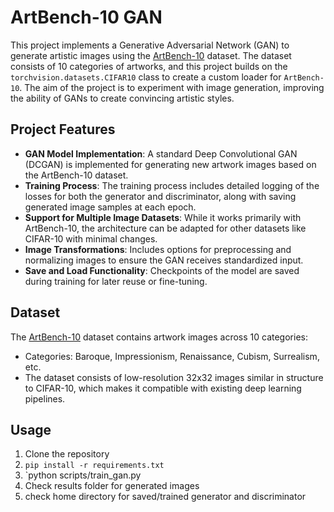 # ArtBench-10 GAN

This project implements a Generative Adversarial Network (GAN) to generate artistic images using the [ArtBench-10](https://artbench.eecs.berkeley.edu) dataset. The dataset consists of 10 categories of artworks, and this project builds on the `torchvision.datasets.CIFAR10` class to create a custom loader for `ArtBench-10`. The aim of the project is to experiment with image generation, improving the ability of GANs to create convincing artistic styles.

## Project Features

- **GAN Model Implementation**: A standard Deep Convolutional GAN (DCGAN) is implemented for generating new artwork images based on the ArtBench-10 dataset.
- **Training Process**: The training process includes detailed logging of the losses for both the generator and discriminator, along with saving generated image samples at each epoch.
- **Support for Multiple Image Datasets**: While it works primarily with ArtBench-10, the architecture can be adapted for other datasets like CIFAR-10 with minimal changes.
- **Image Transformations**: Includes options for preprocessing and normalizing images to ensure the GAN receives standardized input.
- **Save and Load Functionality**: Checkpoints of the model are saved during training for later reuse or fine-tuning.

## Dataset

The [ArtBench-10](https://artbench.eecs.berkeley.edu) dataset contains artwork images across 10 categories:
- Categories: Baroque, Impressionism, Renaissance, Cubism, Surrealism, etc.
- The dataset consists of low-resolution 32x32 images similar in structure to CIFAR-10, which makes it compatible with existing deep learning pipelines.

## Usage

1. Clone the repository
2. `pip install -r requirements.txt`
3. `python scripts/train_gan.py
4. Check results folder for generated images
5. check home directory for saved/trained generator and discriminator   
